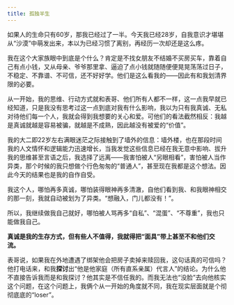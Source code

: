 ```yaml
---
title: 孤独半生
---
```


如果人的生命只有60岁，那我已经过了一半。今天我已经28岁，自我意识才堪堪从“沙漠”中萌发出来，本以为已经习惯了离别，再经历一次却还是这么疼。

我在这个大家族眼中到底是个什么？肯定是不找女朋友不结婚不买房买车，靠着自己有点小钱，又从母亲、爷爷那里拿、逼迫了点小钱就随随便便晃晃荡荡过日子，不稳定、不靠谱、不可信，还不好好学。他们是这么看我的——因此有和我划清界限的必要。

从一开始，我的思维、行动方式就和表哥、他们所有人都不一样，这一点我早就已经知道，只是我没有思考过这一点到底对我有什么影响，我以为只有我真诚、无私对待他们每一个人，我就会得到我想要的关心和爱。可他们的看法截然相反：我越是真诚就越是容易被骗，就越是不成熟，因此越没有被爱的“价值”。

我的大二即22岁左右满眼迷茫之际接触到了墙外的信息：墙外楼，也在那段时间我的人文情怀和逻辑能力迅速增长，当我发觉这些信息已经在我无意中影响、拔升我的思维甚至言语之后，我选择了远离——我害怕被人“另眼相看”，害怕被人当作异类，那个时候的我只想做个行色匆匆的“普通人”，甚至现在我都是这个想法。因此今天的结果也是我的自作自受。

我这个人，哪怕再多真诚，哪怕装得眼神再多清澈，自他们看到我、和我眼神相交的那一刻，我就自动被划为了异类。“想融入，门儿都没有！”。

所以，我继续做我自己就好，哪怕被人骂再多“自私”、“混蛋”、“不尊重”，我也只能做我自己。

**真诚是我的生存方式，但有些人不值得，我就得把“面具”带上甚至不和他们交流。**

表哥说，如果我在外地遭遇了绑架他会把房子卖掉来赎回我，这句话真的可信吗？他打电话来，和我**探讨**出“他是他家庭（所有直系亲属）代言人”的结论。为什么他不直接告诉我而是和我探讨？他其实是不信任我的。而我无法也“没脸”去向他核实这个问题，在这个问题上，我俩个从一开始的角度就不同，我在现实层面就是个彻彻底底的“loser”。

